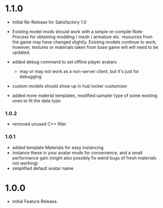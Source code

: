 # 1.1.0

- Initial Re-Release for Satisfactory 1.0

- Existing model mods should work with a simple re-compile
Note: Process for obtaining modding / mesh / armature etc. resources from the game may have changed slightly.
Existing models continue to work, however, textures or materials taken from base game will will need to be updated.

- added debug command to set offline player avatars
	- may or may not work as a non-server client, but it's just for debugging

- custom models should show up in hub locker customizer

- added more material templates, modified sampler type of some existing ones to fit the data type

### 1.0.2

- removed unused C++ filler

### 1.0.1

- added template Materials for easy instancing
 - instance these in your avatar mods for convenience, and a small performance gain (might also possibly fix weird bugs of fresh materials not working)
- simplified default avatar name

# 1.0.0

- Initial Feature Release.
